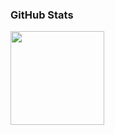 ### GitHub Stats
<div align="start" style="display: flex;flex-wrap: nowrap;">
  <img height="150px" src="https://github-readme-stats.vercel.app/api/top-langs/?username=BacchoTerra&layout=compact&theme=great-gatsby" />
</div>
